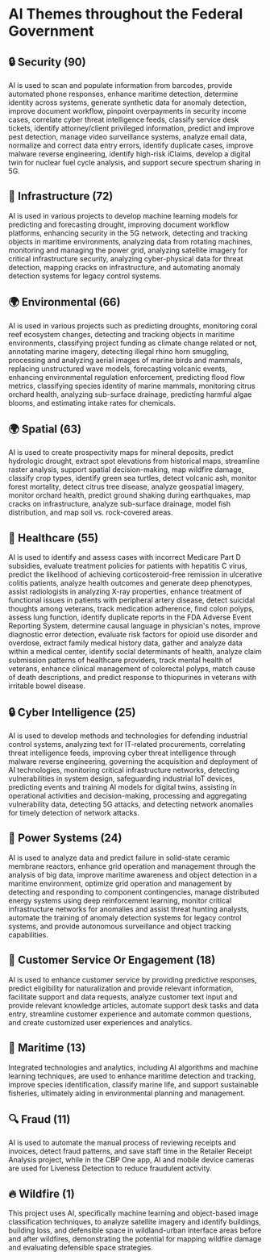 # AI Themes throughout the Federal Government

## 🔒 Security (90)

AI is used to scan and populate information from barcodes, provide automated phone responses, enhance maritime detection, determine identity across systems, generate synthetic data for anomaly detection, improve document workflow, pinpoint overpayments in security income cases, correlate cyber threat intelligence feeds, classify service desk tickets, identify attorney/client privileged information, predict and improve pest detection, manage video surveillance systems, analyze email data, normalize and correct data entry errors, identify duplicate cases, improve malware reverse engineering, identify high-risk iClaims, develop a digital twin for nuclear fuel cycle analysis, and support secure spectrum sharing in 5G.

## 🔧 Infrastructure (72)

AI is used in various projects to develop machine learning models for predicting and forecasting drought, improving document workflow platforms, enhancing security in the 5G network, detecting and tracking objects in maritime environments, analyzing data from rotating machines, monitoring and managing the power grid, analyzing satellite imagery for critical infrastructure security, analyzing cyber-physical data for threat detection, mapping cracks on infrastructure, and automating anomaly detection systems for legacy control systems.

## 🌍 Environmental (66)

AI is used in various projects such as predicting droughts, monitoring coral reef ecosystem changes, detecting and tracking objects in maritime environments, classifying project funding as climate change related or not, annotating marine imagery, detecting illegal rhino horn smuggling, processing and analyzing aerial images of marine birds and mammals, replacing unstructured wave models, forecasting volcanic events, enhancing environmental regulation enforcement, predicting flood flow metrics, classifying species identity of marine mammals, monitoring citrus orchard health, analyzing sub-surface drainage, predicting harmful algae blooms, and estimating intake rates for chemicals.

## 🌍 Spatial (63)

AI is used to create prospectivity maps for mineral deposits, predict hydrologic drought, extract spot elevations from historical maps, streamline raster analysis, support spatial decision-making, map wildfire damage, classify crop types, identify green sea turtles, detect volcanic ash, monitor forest mortality, detect citrus tree disease, analyze geospatial imagery, monitor orchard health, predict ground shaking during earthquakes, map cracks on infrastructure, analyze sub-surface drainage, model fish distribution, and map soil vs. rock-covered areas.

## 🏥 Healthcare (55)

AI is used to identify and assess cases with incorrect Medicare Part D subsidies, evaluate treatment policies for patients with hepatitis C virus, predict the likelihood of achieving corticosteroid-free remission in ulcerative colitis patients, analyze health outcomes and generate deep phenotypes, assist radiologists in analyzing X-ray properties, enhance treatment of functional issues in patients with peripheral artery disease, detect suicidal thoughts among veterans, track medication adherence, find colon polyps, assess lung function, identify duplicate reports in the FDA Adverse Event Reporting System, determine causal language in physician's notes, improve diagnostic error detection, evaluate risk factors for opioid use disorder and overdose, extract family medical history data, gather and analyze data within a medical center, identify social determinants of health, analyze claim submission patterns of healthcare providers, track mental health of veterans, enhance clinical management of colorectal polyps, match cause of death descriptions, and predict response to thiopurines in veterans with irritable bowel disease.

## 🔒 Cyber Intelligence (25)

AI is used to develop methods and technologies for defending industrial control systems, analyzing text for IT-related procurements, correlating threat intelligence feeds, improving cyber threat intelligence through malware reverse engineering, governing the acquisition and deployment of AI technologies, monitoring critical infrastructure networks, detecting vulnerabilities in system design, safeguarding industrial IoT devices, predicting events and training AI models for digital twins, assisting in operational activities and decision-making, processing and aggregating vulnerability data, detecting 5G attacks, and detecting network anomalies for timely detection of network attacks.

## 🔌 Power Systems (24)

AI is used to analyze data and predict failure in solid-state ceramic membrane reactors, enhance grid operation and management through the analysis of big data, improve maritime awareness and object detection in a maritime environment, optimize grid operation and management by detecting and responding to component contingencies, manage distributed energy systems using deep reinforcement learning, monitor critical infrastructure networks for anomalies and assist threat hunting analysts, automate the training of anomaly detection systems for legacy control systems, and provide autonomous surveillance and object tracking capabilities.

## 🤝 Customer Service Or Engagement (18)

AI is used to enhance customer service by providing predictive responses, predict eligibility for naturalization and provide relevant information, facilitate support and data requests, analyze customer text input and provide relevant knowledge articles, automate support desk tasks and data entry, streamline customer experience and automate common questions, and create customized user experiences and analytics.

## 🌊 Maritime (13)

Integrated technologies and analytics, including AI algorithms and machine learning techniques, are used to enhance maritime detection and tracking, improve species identification, classify marine life, and support sustainable fisheries, ultimately aiding in environmental planning and management.

## 🔍 Fraud (11)

AI is used to automate the manual process of reviewing receipts and invoices, detect fraud patterns, and save staff time in the Retailer Receipt Analysis project, while in the CBP One app, AI and mobile device cameras are used for Liveness Detection to reduce fraudulent activity.

## 🔥 Wildfire (1)

This project uses AI, specifically machine learning and object-based image classification techniques, to analyze satellite imagery and identify buildings, building loss, and defensible space in wildland-urban interface areas before and after wildfires, demonstrating the potential for mapping wildfire damage and evaluating defensible space strategies.

